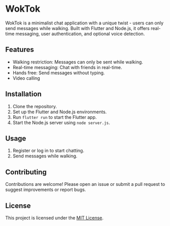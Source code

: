 # WokTok

WokTok is a minimalist chat application with a unique twist - users can only send messages while walking. Built with Flutter and Node.js, it offers real-time messaging, user authentication, and optional voice detection.

## Features
- Walking restriction: Messages can only be sent while walking.
- Real-time messaging: Chat with friends in real-time.
- Hands free: Send messages without typing.
- Video calling

## Installation
1. Clone the repository.
2. Set up the Flutter and Node.js environments.
3. Run `flutter run` to start the Flutter app.
4. Start the Node.js server using `node server.js`.

## Usage
1. Register or log in to start chatting.
2. Send messages while walking.

## Contributing
Contributions are welcome! Please open an issue or submit a pull request to suggest improvements or report bugs.

## License
This project is licensed under the [MIT License](LICENSE).

